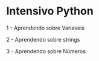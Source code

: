 <h1> Intensivo Python </h1>

<p>1 - Aprendendo sobre Variaveis</p>
<p>2 - Aprendendo sobre strings</p>
<p>3 - Aprendendo sobre Números</p>

